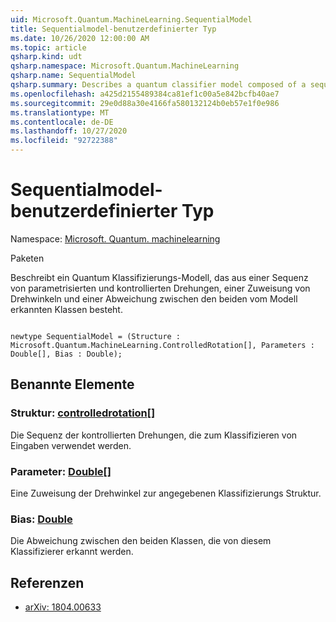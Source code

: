 ```yaml
---
uid: Microsoft.Quantum.MachineLearning.SequentialModel
title: Sequentialmodel-benutzerdefinierter Typ
ms.date: 10/26/2020 12:00:00 AM
ms.topic: article
qsharp.kind: udt
qsharp.namespace: Microsoft.Quantum.MachineLearning
qsharp.name: SequentialModel
qsharp.summary: Describes a quantum classifier model composed of a sequence of parameterized and controlled rotations, an assignment of rotation angles, and a bias between the two classes recognized by the model.
ms.openlocfilehash: a425d2155489384ca81ef1c00a5e842bcfb40ae7
ms.sourcegitcommit: 29e0d88a30e4166fa580132124b0eb57e1f0e986
ms.translationtype: MT
ms.contentlocale: de-DE
ms.lasthandoff: 10/27/2020
ms.locfileid: "92722388"
---
```

# <a name="sequentialmodel-user-defined-type"></a>Sequentialmodel-benutzerdefinierter Typ

Namespace: [Microsoft. Quantum. machinelearning](xref:Microsoft.Quantum.MachineLearning)

Paketen [](https://nuget.org/packages/)


Beschreibt ein Quantum Klassifizierungs-Modell, das aus einer Sequenz von parametrisierten und kontrollierten Drehungen, einer Zuweisung von Drehwinkeln und einer Abweichung zwischen den beiden vom Modell erkannten Klassen besteht.

```qsharp

newtype SequentialModel = (Structure : Microsoft.Quantum.MachineLearning.ControlledRotation[], Parameters : Double[], Bias : Double);
```



## <a name="named-items"></a>Benannte Elemente

### <a name="structure--controlledrotation"></a>Struktur: [controlledrotation](xref:Microsoft.Quantum.MachineLearning.ControlledRotation)[]

Die Sequenz der kontrollierten Drehungen, die zum Klassifizieren von Eingaben verwendet werden.
### <a name="parameters--double"></a>Parameter: [Double](xref:microsoft.quantum.lang-ref.double)[]

Eine Zuweisung der Drehwinkel zur angegebenen Klassifizierungs Struktur.
### <a name="bias--double"></a>Bias: [Double](xref:microsoft.quantum.lang-ref.double)

Die Abweichung zwischen den beiden Klassen, die von diesem Klassifizierer erkannt werden.

## <a name="references"></a>Referenzen

- [arXiv: 1804.00633](https://arxiv.org/abs/1804.00633)